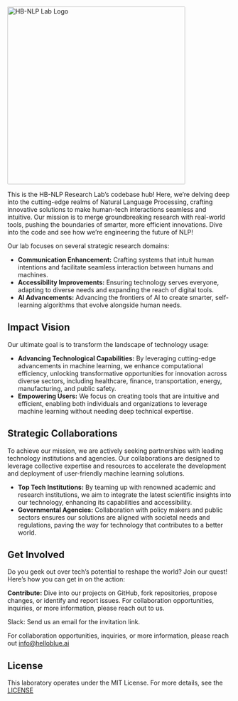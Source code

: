 <div>
 <img src="https://github.com/user-attachments/assets/3126aaf6-4e85-424b-973a-1ec525b62270" alt="HB-NLP Lab Logo" width="400" height="400" style="border-radius: 2px"/>
</div>



This is the HB-NLP Research Lab’s codebase hub! Here, we’re delving deep into the cutting-edge realms of Natural Language Processing, crafting innovative solutions to make human-tech interactions seamless and intuitive. Our mission is to merge groundbreaking research with real-world tools, pushing the boundaries of smarter, more efficient innovations. Dive into the code and see how we’re engineering the future of NLP!

Our lab focuses on several strategic research domains:
- **Communication Enhancement:** Crafting systems that intuit human intentions and facilitate seamless interaction between humans and machines. 
- **Accessibility Improvements:** Ensuring technology serves everyone, adapting to diverse needs and expanding the reach of digital tools. 
- **AI Advancements:** Advancing the frontiers of AI to create smarter, self-learning algorithms that evolve alongside human needs.

  

##  Impact Vision

Our ultimate goal is to transform the landscape of technology usage:

- **Advancing Technological Capabilities:** By leveraging cutting-edge advancements in machine learning, we enhance computational efficiency, unlocking transformative opportunities for innovation across diverse sectors, including healthcare, finance, transportation, energy, manufacturing, and public safety.
- **Empowering Users:** We focus on creating tools that are intuitive and efficient, enabling both individuals and organizations to leverage machine learning without needing deep technical expertise.

  
##  Strategic Collaborations

To achieve our mission, we are actively seeking partnerships with leading technology institutions and agencies. Our collaborations are designed to leverage collective expertise and resources to accelerate the development and deployment of user-friendly machine learning solutions.

- **Top Tech Institutions:** By teaming up with renowned academic and research institutions, we aim to integrate the latest scientific insights into our technology, enhancing its capabilities and accessibility.
- **Governmental Agencies:** Collaboration with policy makers and public sectors ensures our solutions are aligned with societal needs and regulations, paving the way for technology that contributes to a better world.


##  Get Involved

Do you geek out over tech’s potential to reshape the world? Join our quest! Here’s how you can get in on the action:

**Contribute:** Dive into our projects on GitHub, fork repositories, propose changes, or identify and report issues. For collaboration opportunities, inquiries, or more information, please reach out to us.

Slack: Send us an email for the invitation link.

For collaboration opportunities, inquiries, or more information, please reach out [info@helloblue.ai](mailto:info@helloblue.ai)

## License
This laboratory operates under the MIT License. For more details, see the [LICENSE](https://github.com/HelloblueAI/.github/blob/52faae0ca6e05b473d01601974270b97f2e6d389/LICENSE.md)
